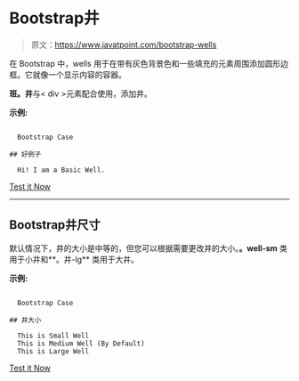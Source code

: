 # Bootstrap井

> 原文：<https://www.javatpoint.com/bootstrap-wells>

在 Bootstrap 中，wells 用于在带有灰色背景色和一些填充的元素周围添加圆形边框。它就像一个显示内容的容器。

**班。井**与< div >元素配合使用，添加井。

**示例:**

```

  Bootstrap Case

## 好例子

  Hi! I am a Basic Well.

```

[Test it Now](https://www.javatpoint.com/oprweb/test.jsp?filename=bootstrapwells1)

* * *

## Bootstrap井尺寸

默认情况下，井的大小是中等的，但您可以根据需要更改井的大小。**。well-sm** 类用于小井和**。井-lg** 类用于大井。

**示例:**

```

  Bootstrap Case

## 井大小

  This is Small Well
  This is Medium Well (By Default)
  This is Large Well

```

[Test it Now](https://www.javatpoint.com/oprweb/test.jsp?filename=bootstrapwells2)